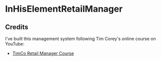 # InHisElementRetailManager
## Credits

I've built this management system following Tim Corey's online course on YouTube:
- [TimCo Retail Manager Course](https://www.youtube.com/playlist?list=PLLWMQd6PeGY0bEMxObA6dtYXuJOGfxSPx)

